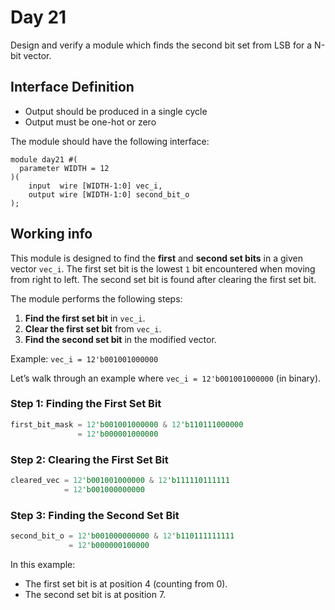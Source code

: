 # Day 21
Design and verify a module which finds the second bit set from LSB for a N-bit vector.

## Interface Definition

- Output should be produced in a single cycle
- Output must be one-hot or zero

The module should have the following interface:

```
module day21 #(
  parameter WIDTH = 12
)(
    input  wire [WIDTH-1:0] vec_i,
    output wire [WIDTH-1:0] second_bit_o
);
```
## Working info

This module is designed to find the **first** and **second set bits** in a given vector `vec_i`. The first set bit is the lowest `1` bit encountered when moving from right to left. The second set bit is found after clearing the first set bit.

The module performs the following steps:
1. **Find the first set bit** in `vec_i`.
2. **Clear the first set bit** from `vec_i`.
3. **Find the second set bit** in the modified vector.

Example: `vec_i = 12'b001001000000`

Let’s walk through an example where `vec_i = 12'b001001000000` (in binary).

### Step 1: Finding the First Set Bit

```rust
first_bit_mask = 12'b001001000000 & 12'b110111000000
               = 12'b000001000000
```

### Step 2: Clearing the First Set Bit

``` rust
cleared_vec = 12'b001001000000 & 12'b111110111111
            = 12'b001000000000
```

### Step 3: Finding the Second Set Bit

```rust
second_bit_o = 12'b001000000000 & 12'b110111111111
             = 12'b000000100000
```

In this example:

- The first set bit is at position 4 (counting from 0).
- The second set bit is at position 7.

